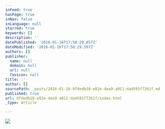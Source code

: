 ```yaml
---
inFeed: true
hasPage: true
inNav: false
inLanguage: null
starred: true
keywords: []
description: ''
datePublished: '2016-01-16T17:58:29.857Z'
dateModified: '2016-01-16T17:58:29.597Z'
authors: []
publisher:
  name: null
  domain: null
  url: null
  favicon: null
title: ''
author: []
sourcePath: _posts/2016-01-16-0fdedb18-e82e-4ea9-a011-da4591f7261f.md
published: true
url: 0fdedb18-e82e-4ea9-a011-da4591f7261f/index.html
_type: Article

---
```

![](https://the-grid-user-content.s3-us-west-2.amazonaws.com/39e008fc-00ce-47f2-8cfc-3e960e3c7a09.jpg)